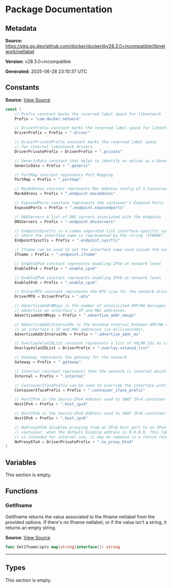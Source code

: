 # Package Documentation

## Metadata

**Source:** https://pkg.go.dev/github.com/docker/docker@v28.3.0+incompatible/libnetwork/netlabel

**Version:** v28.3.0+incompatible

**Generated:** 2025-06-28 23:10:37 UTC

## Constants

**Source:** [View Source](https://github.com/docker/docker/blob/v28.3.0/libnetwork/netlabel/labels.go#L3)

```go
const (
	// Prefix constant marks the reserved label space for libnetwork
	Prefix = "com.docker.network"

	// DriverPrefix constant marks the reserved label space for libnetwork drivers
	DriverPrefix = Prefix + ".driver"

	// DriverPrivatePrefix constant marks the reserved label space
	// for internal libnetwork drivers
	DriverPrivatePrefix = DriverPrefix + ".private"

	// GenericData constant that helps to identify an option as a Generic constant
	GenericData = Prefix + ".generic"

	// PortMap constant represents Port Mapping
	PortMap = Prefix + ".portmap"

	// MacAddress constant represents Mac Address config of a Container
	MacAddress = Prefix + ".endpoint.macaddress"

	// ExposedPorts constant represents the container's Exposed Ports
	ExposedPorts = Prefix + ".endpoint.exposedports"

	// DNSServers A list of DNS servers associated with the endpoint
	DNSServers = Prefix + ".endpoint.dnsservers"

	// EndpointSysctls is a comma separated list interface-specific sysctls
	// where the interface name is represented by the string "IFNAME".
	EndpointSysctls = Prefix + ".endpoint.sysctls"

	// Ifname can be used to set the interface name used inside the container. It takes precedence over ContainerIfacePrefix.
	Ifname = Prefix + ".endpoint.ifname"

	// EnableIPv4 constant represents enabling IPV4 at network level
	EnableIPv4 = Prefix + ".enable_ipv4"

	// EnableIPv6 constant represents enabling IPV6 at network level
	EnableIPv6 = Prefix + ".enable_ipv6"

	// DriverMTU constant represents the MTU size for the network driver
	DriverMTU = DriverPrefix + ".mtu"

	// AdvertiseAddrNMsgs is the number of unsolicited ARP/NA messages that will be sent to
	// advertise an interface's IP and MAC addresses.
	AdvertiseAddrNMsgs = Prefix + ".advertise_addr_nmsgs"

	// AdvertiseAddrIntervalMs is the minimum interval between ARP/NA advertisements for
	// an interface's IP and MAC addresses (in milliseconds).
	AdvertiseAddrIntervalMs = Prefix + ".advertise_addr_ms"

	// OverlayVxlanIDList constant represents a list of VXLAN Ids as csv
	OverlayVxlanIDList = DriverPrefix + ".overlay.vxlanid_list"

	// Gateway represents the gateway for the network
	Gateway = Prefix + ".gateway"

	// Internal constant represents that the network is internal which disables default gateway service
	Internal = Prefix + ".internal"

	// ContainerIfacePrefix can be used to override the interface prefix used inside the container
	ContainerIfacePrefix = Prefix + ".container_iface_prefix"

	// HostIPv4 is the Source-IPv4 Address used to SNAT IPv4 container traffic
	HostIPv4 = Prefix + ".host_ipv4"

	// HostIPv6 is the Source-IPv6 Address used to SNAT IPv6 container traffic
	HostIPv6 = Prefix + ".host_ipv6"

	// NoProxy6To4 disables proxying from an IPv6 host port to an IPv4-only
	// container, when the default binding address is 0.0.0.0. This label
	// is intended for internal use, it may be removed in a future release.
	NoProxy6To4 = DriverPrivatePrefix + ".no_proxy_6to4"
)
```

## Variables

This section is empty.

## Functions

### GetIfname

GetIfname returns the value associated to the Ifname netlabel from the
provided options. If there's no Ifname netlabel, or if the value isn't a
string, it returns an empty string.

**Source:** [View Source](https://github.com/docker/docker/blob/v28.3.0/libnetwork/netlabel/labels.go#L80)  

```go
func GetIfname(opts map[string]interface{}) string
```

---

## Types

This section is empty.

